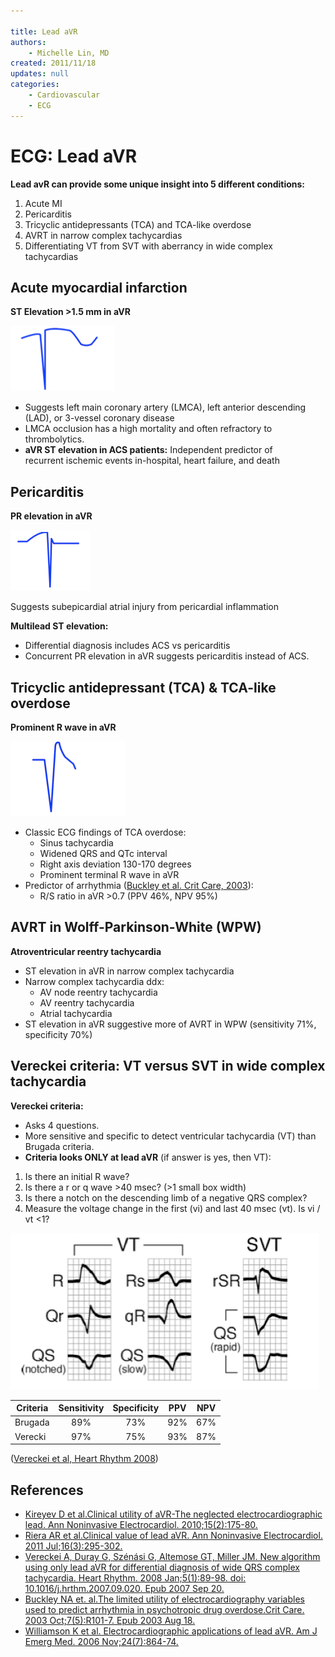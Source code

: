 ```yaml
---

title: Lead aVR
authors:
    - Michelle Lin, MD
created: 2011/11/18
updates: null
categories:
    - Cardiovascular
    - ECG
---
```


# ECG: Lead aVR

**Lead avR can provide some unique insight into 5 different conditions:**

1. Acute MI
2. Pericarditis
3. Tricyclic antidepressants (TCA) and TCA-like overdose
4. AVRT in narrow complex tachycardias
5. Differentiating VT from SVT with aberrancy in wide complex tachycardias

## Acute myocardial infarction

**ST Elevation >1.5 mm in aVR**

![](image-1.png)

- Suggests left main coronary artery (LMCA), left anterior descending (LAD), or 3-vessel coronary disease
- LMCA occlusion has a high mortality and often refractory to thrombolytics.
- **aVR ST elevation in ACS patients:** Independent predictor of recurrent ischemic events in-hospital, heart failure, and death 

## Pericarditis

**PR elevation in aVR**

![](image-2.png)

Suggests subepicardial atrial injury from pericardial inflammation

**Multilead ST elevation:** 

- Differential diagnosis includes ACS vs pericarditis 
- Concurrent PR elevation in aVR suggests pericarditis instead of ACS. 

## Tricyclic antidepressant (TCA) & TCA-like overdose

**Prominent R wave in aVR**

![](image-3.png)

- Classic ECG findings of TCA overdose:
  - Sinus tachycardia
  - Widened QRS and QTc interval
  - Right axis deviation 130-170 degrees
  - Prominent terminal R wave in aVR
- Predictor of arrhythmia ([Buckley et al. Crit Care, 2003](http://www.ncbi.nlm.nih.gov/pubmed/12974977)):
  - R/S ratio in aVR >0.7 (PPV 46%, NPV 95%)

## AVRT in Wolff-Parkinson-White (WPW)

**Atroventricular reentry tachycardia**

- ST elevation in aVR in narrow complex tachycardia
- Narrow complex tachycardia ddx:
  - AV node reentry tachycardia 
  - AV reentry tachycardia
  - Atrial tachycardia
- ST elevation in aVR suggestive more of AVRT in WPW (sensitivity 71%, specificity 70%)

## Vereckei criteria: VT versus SVT in wide complex tachycardia

**Vereckei criteria:** 

- Asks 4 questions. 
- More sensitive and specific to detect ventricular tachycardia (VT) than Brugada criteria.
- **Criteria looks ONLY at lead aVR** (if answer is yes, then VT):

1. Is there an initial R wave?
2. Is there a r or q wave >40 msec? (>1 small box width)
3. Is there a notch on the descending limb of a negative QRS complex?
4. Measure the voltage change in the first (vi) and last 40 msec (vt). Is vi / vt &lt;1?

![](image-4.png)

| Criteria | Sensitivity | Specificity | PPV | NPV |
| -------- | :---------: | :---------: | :-: | :-: |
| Brugada  |     89%     |     73%     | 92% | 67% |
| Verecki  |     97%     |     75%     | 93% | 87% |

([Vereckei et al, Heart Rhythm 2008](http://www.ncbi.nlm.nih.gov/pubmed/18180024))

## References

- [Kireyev D et al.Clinical utility of aVR-The neglected electrocardiographic lead. Ann Noninvasive Electrocardiol. 2010;15(2):175-80.](http://www.ncbi.nlm.nih.gov/pubmed/20522059)
- [Riera AR et al.Clinical value of lead aVR. Ann Noninvasive Electrocardiol. 2011 Jul;16(3):295-302.](http://www.ncbi.nlm.nih.gov/pubmed/21762258)
- [Vereckei A, Duray G, Szénási G, Altemose GT, Miller JM. New algorithm using only lead aVR for differential diagnosis of wide QRS complex tachycardia. Heart Rhythm. 2008 Jan;5(1):89-98. doi: 10.1016/j.hrthm.2007.09.020. Epub 2007 Sep 20.](http://www.ncbi.nlm.nih.gov/pubmed/18180024)
- [Buckley NA et. al.The limited utility of electrocardiography variables used to predict arrhythmia in psychotropic drug overdose.Crit Care. 2003 Oct;7(5):R101-7. Epub 2003 Aug 18.](http://www.ncbi.nlm.nih.gov/pubmed/12974977)
- [Williamson K et al. Electrocardiographic applications of lead aVR. Am J Emerg Med. 2006 Nov;24(7):864-74.](http://www.ncbi.nlm.nih.gov/pubmed/17098112)
